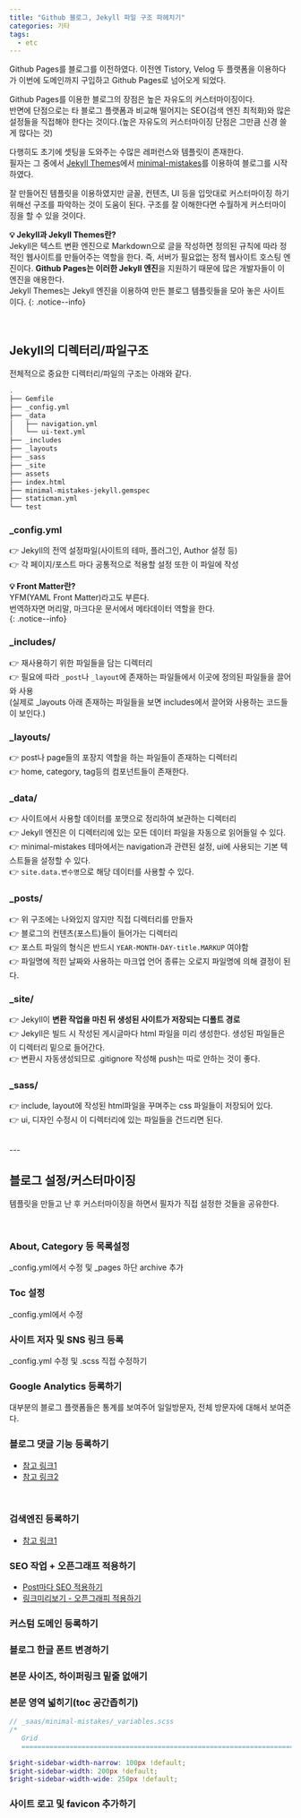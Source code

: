 ```yaml
---
title: "Github 블로그, Jekyll 파일 구조 파헤치기"
categories: 기타
tags:
  - etc
---
```


Github Pages를 블로그를 이전하였다. 이전엔 Tistory, Velog 두 플랫폼을 이용하다가 이번에 도메인까지 구입하고 Github Pages로 넘어오게 되었다.  

Github Pages를 이용한 블로그의 장점은 높은 자유도의 커스터마이징이다.  
반면에 단점으로는 타 블로그 플랫폼과 비교해 떨어지는 SEO(검색 엔진 최적화)와 많은 설정들을 직접해야 한다는 것이다.(높은 자유도의 커스터마이징 단점은 그만큼 신경 쓸게 많다는 것)  

다행히도 초기에 셋팅을 도와주는 수많은 레퍼런스와 템플릿이 존재한다.  
필자는 그 중에서 [Jekyll Themes](http://jekyllthemes.org/)에서 [minimal-mistakes](https://github.com/mmistakes/minimal-mistakes)를 이용하여 블로그를 시작하였다.  

잘 만들어진 템플릿을 이용하였지만 글꼴, 컨텐츠, UI 등을 입맛대로 커스터마이징 하기 위해선 구조를 파악하는 것이 도움이 된다. 구조를 잘 이해한다면 수월하게 커스터마이징을 할 수 있을 것이다.  

**💡 Jekyll과 Jekyll Themes란?**  
Jekyll은 텍스트 변환 엔진으로 Markdown으로 글을 작성하면 정의된 규칙에 따라 정적인 웹사이트를 만들어주는 역할을 한다. 즉, 서버가 필요없는 정적 웹사이트 호스팅 엔진이다. **Github Pages는 이러한 Jekyll 엔진**을 지원하기 때문에 많은 개발자들이 이 엔진을 애용한다.  
Jekyll Themes는 Jekyll 엔진을 이용하여 만든 블로그 템플릿들을 모아 놓은 사이트이다. 
{: .notice--info}

<br />  

## **Jekyll의 디렉터리/파일구조**
전체적으로 중요한 디렉터리/파일의 구조는 아래와 같다.  

```bash
.
├── Gemfile
├── _config.yml
├── _data
│   ├── navigation.yml
│   └── ui-text.yml
├── _includes
├── _layouts
├── _sass
├── _site
├── assets
├── index.html
├── minimal-mistakes-jekyll.gemspec
├── staticman.yml
└── test
```  

### _config.yml
👉 Jekyll의 전역 설정파일(사이트의 테마, 플러그인, Author 설정 등)  
👉 각 페이지/포스트 마다 공통적으로 적용할 설정 또한 이 파일에 작성  

**💡 Front Matter란?**  
YFM(YAML Front Matter)라고도 부른다.  
번역하자면 머리말, 마크다운 문서에서 메타데이터 역할을 한다.  
{: .notice--info}  


### _includes/  
👉 재사용하기 위한 파일들을 담는 디렉터리  
👉 필요에 따라 `_post`나 `_layout`에 존재하는 파일들에서 이곳에 정의된 파일들을 끌어와 사용  
(실제로 _layouts 아래 존재하는 파일들을 보면 includes에서 끌어와 사용하는 코드들이 보인다.)  

### _layouts/  
👉 post나 page들의 포장지 역할을 하는 파일들이 존재하는 디렉터리  
👉 home, category, tag등의 컴포넌트들이 존재한다.  

### _data/  
👉 사이트에서 사용할 데이터를 포맷으로 정리하여 보관하는 디렉터리  
👉 Jekyll 엔진은 이 디렉터리에 있는 모든 데이터 파일을 자동으로 읽어들일 수 있다.  
👉 minimal-mistakes 테마에서는 navigation과 관련된 설정, ui에 사용되는 기본 텍스트들을 설정할 수 있다.  
👉 `site.data.변수명`으로 해당 데이터를 사용할 수 있다.  

### _posts/
👉 위 구조에는 나와있지 않지만 직접 디렉터리를 만들자  
👉 블로그의 컨텐츠(포스트)들이 들어가는 디렉터리  
👉 포스트 파일의 형식은 반드시 `YEAR-MONTH-DAY-title.MARKUP` 여야함  
👉 파일명에 적힌 날짜와 사용하는 마크업 언어 종류는 오로지 파일명에 의해 결정이 된다.  

### _site/
👉 Jekyll이 **변환 작업을 마친 뒤 생성된 사이트가 저장되는 디폴트 경로**  
👉 Jekyll은 빌드 시 작성된 게시글마다 html 파일을 미리 생성한다. 생성된 파일들은 이 디렉터리 밑으로 들어간다.  
👉 변환시 자동생성되므로 .gitignore 작성해 push는 따로 안하는 것이 좋다.  

### _sass/
👉 include, layout에 작성된 html파일을 꾸며주는 css 파일들이 저장되어 있다.  
👉 ui, 디자인 수정시 이 디렉터리에 있는 파일들을 건드리면 된다.  

<br />
---
<br />

## 블로그 설정/커스터마이징
템플릿을 만들고 난 후 커스터마이징을 하면서 필자가 직접 설정한 것들을 공유한다.  

<br />

### About, Category 등 목록설정
_config.yml에서 수정 및 _pages 하단 archive 추가

### Toc 설정
_config.yml에서 수정

### 사이트 저자 및 SNS 링크 등록
_config.yml 수정 및 .scss 직접 수정하기

### Google Analytics 등록하기
대부분의 블로그 플랫폼들은 통계를 보여주어 일일방문자, 전체 방문자에 대해서 보여준다.  

### 블로그 댓글 기능 등록하기
- [참고 링크1](https://hyeon9mak.github.io/%EB%B8%94%EB%A1%9C%EA%B7%B8-%EB%8C%93%EA%B8%80-utterances%EB%A1%9C-%EB%B3%80%EA%B2%BD%ED%95%98%EA%B8%B0/)  
- [참고 링크2](https://hongjuzzang.github.io/howto/add_comment/)

<br />  

### 검색엔진 등록하기
- [참고 링크1](https://devinlife.com/howto%20github%20pages/google-search-console-and-analytics/)

### SEO 작업 + 오픈그래프 적용하기
- [Post마다 SEO 적용하기](https://soma0sd.tistory.com/181)
- [링크미리보기 - 오픈그래피 적용하기]()

### 커스텀 도메인 등록하기

### 블로그 한글 폰트 변경하기

### 본문 사이즈, 하이퍼링크 밑줄 없애기

### 본문 영역 넓히기(toc 공간좁히기)
```scss
// _saas/minimal-mistakes/_variables.scss
/*
   Grid
   ========================================================================== */

$right-sidebar-width-narrow: 100px !default;
$right-sidebar-width: 200px !default;
$right-sidebar-width-wide: 250px !default;
```


### 사이트 로고 및 favicon 추가하기



